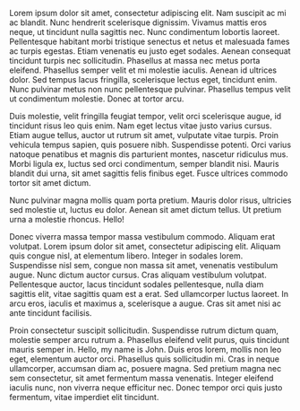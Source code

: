 Lorem ipsum dolor sit amet, consectetur adipiscing elit. Nam suscipit ac mi ac blandit. Nunc hendrerit scelerisque dignissim. Vivamus mattis eros neque, ut tincidunt nulla sagittis nec. Nunc condimentum lobortis laoreet. Pellentesque habitant morbi tristique senectus et netus et malesuada fames ac turpis egestas. Etiam venenatis eu justo eget sodales. Aenean consequat tincidunt turpis nec sollicitudin. Phasellus at massa nec metus porta eleifend. Phasellus semper velit et mi molestie iaculis. Aenean id ultrices dolor. Sed tempus lacus fringilla, scelerisque lectus eget, tincidunt enim. Nunc pulvinar metus non nunc pellentesque pulvinar. Phasellus tempus velit ut condimentum molestie. Donec at tortor arcu.

Duis molestie, velit fringilla feugiat tempor, velit orci scelerisque augue, id tincidunt risus leo quis enim. Nam eget lectus vitae justo varius cursus. Etiam augue tellus, auctor ut rutrum sit amet, vulputate vitae turpis. Proin vehicula tempus sapien, quis posuere nibh. Suspendisse potenti. Orci varius natoque penatibus et magnis dis parturient montes, nascetur ridiculus mus. Morbi ligula ex, luctus sed orci condimentum, semper blandit nisi. Mauris blandit dui urna, sit amet sagittis felis finibus eget. Fusce ultrices commodo tortor sit amet dictum.

Nunc pulvinar magna mollis quam porta pretium. Mauris dolor risus, ultricies sed molestie ut, luctus eu dolor. Aenean sit amet dictum tellus. Ut pretium urna a molestie rhoncus. Hello!

Donec viverra massa tempor massa vestibulum commodo. Aliquam erat volutpat. Lorem ipsum dolor sit amet, consectetur adipiscing elit. Aliquam quis congue nisl, at elementum libero. Integer in sodales lorem. Suspendisse nisl sem, congue non massa sit amet, venenatis vestibulum augue. Nunc dictum auctor cursus. Cras aliquam vestibulum volutpat. Pellentesque auctor, lacus tincidunt sodales pellentesque, nulla diam sagittis elit, vitae sagittis quam est a erat. Sed ullamcorper luctus laoreet. In arcu eros, iaculis et maximus a, scelerisque a augue. Cras sit amet nisi ac ante tincidunt facilisis.

Proin consectetur suscipit sollicitudin. Suspendisse rutrum dictum quam, molestie semper arcu rutrum a. Phasellus eleifend velit purus, quis tincidunt mauris semper in. Hello, my name is John. Duis eros lorem, mollis non leo eget, elementum auctor orci. Phasellus quis sollicitudin mi. Cras in neque ullamcorper, accumsan diam ac, posuere magna. Sed pretium magna nec sem consectetur, sit amet fermentum massa venenatis. Integer eleifend iaculis nunc, non viverra neque efficitur nec. Donec tempor orci quis justo fermentum, vitae imperdiet elit tincidunt.
